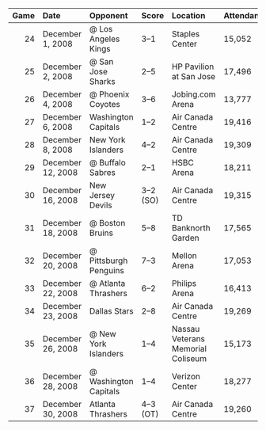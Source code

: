 |   Game | Date              | Opponent              | Score    | Location                          | Attendance   | Record   |   Points |
|-------:|:------------------|:----------------------|:---------|:----------------------------------|:-------------|:---------|---------:|
|     24 | December 1, 2008  | @ Los Angeles Kings   | 3–1      | Staples Center                    | 15,052       | 9–9–6    |       24 |
|     25 | December 2, 2008  | @ San Jose Sharks     | 2–5      | HP Pavilion at San Jose           | 17,496       | 9–10–6   |       24 |
|     26 | December 4, 2008  | @ Phoenix Coyotes     | 3–6      | Jobing.com Arena                  | 13,777       | 9–11–6   |       24 |
|     27 | December 6, 2008  | Washington Capitals   | 1–2      | Air Canada Centre                 | 19,416       | 9–12–6   |       24 |
|     28 | December 8, 2008  | New York Islanders    | 4–2      | Air Canada Centre                 | 19,309       | 10–12–6  |       26 |
|     29 | December 12, 2008 | @ Buffalo Sabres      | 2–1      | HSBC Arena                        | 18,211       | 11–12–6  |       28 |
|     30 | December 16, 2008 | New Jersey Devils     | 3–2 (SO) | Air Canada Centre                 | 19,315       | 12–12–6  |       30 |
|     31 | December 18, 2008 | @ Boston Bruins       | 5–8      | TD Banknorth Garden               | 17,565       | 12–13–6  |       30 |
|     32 | December 20, 2008 | @ Pittsburgh Penguins | 7–3      | Mellon Arena                      | 17,053       | 13–13–6  |       32 |
|     33 | December 22, 2008 | @ Atlanta Thrashers   | 6–2      | Philips Arena                     | 16,413       | 14–13–6  |       34 |
|     34 | December 23, 2008 | Dallas Stars          | 2–8      | Air Canada Centre                 | 19,269       | 14–14–6  |       34 |
|     35 | December 26, 2008 | @ New York Islanders  | 1–4      | Nassau Veterans Memorial Coliseum | 15,173       | 14–15–6  |       34 |
|     36 | December 28, 2008 | @ Washington Capitals | 1–4      | Verizon Center                    | 18,277       | 14–16–6  |       34 |
|     37 | December 30, 2008 | Atlanta Thrashers     | 4–3 (OT) | Air Canada Centre                 | 19,260       | 15–16–6  |       36 |